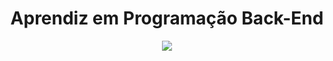 <div align="center">
  <h1>Aprendiz em Programação Back-End</h1>
  <img src="https://user-images.githubusercontent.com/125307867/221834610-710c38c6-e317-471c-8180-62ff1509dd9f.png"/>
</div>
